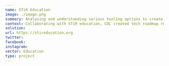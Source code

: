 ```yaml
---
name: STiR Education
image: ./image.png
summary: Analysing and understanding various tooling options to create a teacher and field worker centric technology roadmap.
context: Collaborating with STiR education, CDL created tech roadmap required to enable creation education systems empowering intrinsically motivated teachers & officials to learn & improve together, enabling children to become lifelong learners.
solution:
url: https://stireducation.org
twitter:
facebook:
instagram:
sector: Education
type: project
---
```

